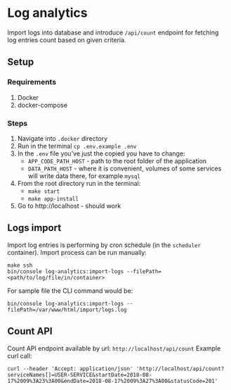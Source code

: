 # Log analytics
Import logs into database and introduce `/api/count` endpoint for fetching log entries count based on given criteria.

## Setup
### Requirements
1) Docker
2) docker-compose

### Steps
1) Navigate into `.docker` directory
2) Run in the terminal `cp .env.example .env`
3) In the `.env` file you've just the copied you have to change:
   - `APP_CODE_PATH_HOST` - path to the root folder of the application
   - `DATA_PATH_HOST` - where it is convenient, volumes of some services will write data there, for example `mysql`
4) From the root directory run in the terminal:
   - `make start`
   - `make app-install`
6) Go to http://localhost - should work

## Logs import
Import log entries is performing by cron schedule (in the `scheduler` container).
Import process can be run manually:
```shell
make ssh
bin/console log-analytics:import-logs --filePath=<path/to/log/file/in/container>
```

For sample file the CLI command would be:
```shell
bin/console log-analytics:import-logs --filePath=/var/www/html/import/logs.log
```

## Count API
Count API endpoint available by url: `http://localhost/api/count`
Example curl call:
```shell
curl --header 'Accept: application/json' 'http://localhost/api/count?serviceNames[]=USER-SERVICE&startDate=2018-08-17%2009%3A23%3A00&endDate=2018-08-17%2009%3A27%3A00&statusCode=201'
```
